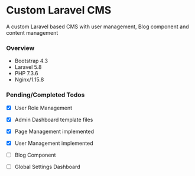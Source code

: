 # Custom Laravel CMS
A custom Laravel based CMS with user management, Blog component and content management

### Overview
- Bootstrap 4.3
- Laravel 5.8
- PHP 7.3.6
- Nginx/1.15.8

### Pending/Completed Todos
- [X] User Role Management
- [X] Admin Dashboard template files
- [X] Page Management implemented
- [X] User Management implemented
- [ ] Blog Component
- [ ] Global Settings Dashboard

